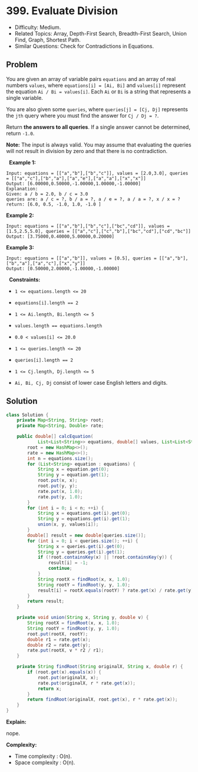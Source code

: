 # 399. Evaluate Division

- Difficulty: Medium.
- Related Topics: Array, Depth-First Search, Breadth-First Search, Union Find, Graph, Shortest Path.
- Similar Questions: Check for Contradictions in Equations.

## Problem

You are given an array of variable pairs ```equations``` and an array of real numbers ```values```, where ```equations[i] = [Ai, Bi]``` and ```values[i]``` represent the equation ```Ai / Bi = values[i]```. Each ```Ai``` or ```Bi``` is a string that represents a single variable.

You are also given some ```queries```, where ```queries[j] = [Cj, Dj]``` represents the ```jth``` query where you must find the answer for ```Cj / Dj = ?```.

Return **the answers to all queries**. If a single answer cannot be determined, return ```-1.0```.

**Note:** The input is always valid. You may assume that evaluating the queries will not result in division by zero and that there is no contradiction.

 
**Example 1:**

```
Input: equations = [["a","b"],["b","c"]], values = [2.0,3.0], queries = [["a","c"],["b","a"],["a","e"],["a","a"],["x","x"]]
Output: [6.00000,0.50000,-1.00000,1.00000,-1.00000]
Explanation: 
Given: a / b = 2.0, b / c = 3.0
queries are: a / c = ?, b / a = ?, a / e = ?, a / a = ?, x / x = ?
return: [6.0, 0.5, -1.0, 1.0, -1.0 ]
```

**Example 2:**

```
Input: equations = [["a","b"],["b","c"],["bc","cd"]], values = [1.5,2.5,5.0], queries = [["a","c"],["c","b"],["bc","cd"],["cd","bc"]]
Output: [3.75000,0.40000,5.00000,0.20000]
```

**Example 3:**

```
Input: equations = [["a","b"]], values = [0.5], queries = [["a","b"],["b","a"],["a","c"],["x","y"]]
Output: [0.50000,2.00000,-1.00000,-1.00000]
```

 
**Constraints:**


	
- ```1 <= equations.length <= 20```
	
- ```equations[i].length == 2```
	
- ```1 <= Ai.length, Bi.length <= 5```
	
- ```values.length == equations.length```
	
- ```0.0 < values[i] <= 20.0```
	
- ```1 <= queries.length <= 20```
	
- ```queries[i].length == 2```
	
- ```1 <= Cj.length, Dj.length <= 5```
	
- ```Ai, Bi, Cj, Dj``` consist of lower case English letters and digits.



## Solution

```java
class Solution {
    private Map<String, String> root;
    private Map<String, Double> rate;

    public double[] calcEquation(
            List<List<String>> equations, double[] values, List<List<String>> queries) {
        root = new HashMap<>();
        rate = new HashMap<>();
        int n = equations.size();
        for (List<String> equation : equations) {
            String x = equation.get(0);
            String y = equation.get(1);
            root.put(x, x);
            root.put(y, y);
            rate.put(x, 1.0);
            rate.put(y, 1.0);
        }
        for (int i = 0; i < n; ++i) {
            String x = equations.get(i).get(0);
            String y = equations.get(i).get(1);
            union(x, y, values[i]);
        }
        double[] result = new double[queries.size()];
        for (int i = 0; i < queries.size(); ++i) {
            String x = queries.get(i).get(0);
            String y = queries.get(i).get(1);
            if (!root.containsKey(x) || !root.containsKey(y)) {
                result[i] = -1;
                continue;
            }
            String rootX = findRoot(x, x, 1.0);
            String rootY = findRoot(y, y, 1.0);
            result[i] = rootX.equals(rootY) ? rate.get(x) / rate.get(y) : -1.0;
        }
        return result;
    }

    private void union(String x, String y, double v) {
        String rootX = findRoot(x, x, 1.0);
        String rootY = findRoot(y, y, 1.0);
        root.put(rootX, rootY);
        double r1 = rate.get(x);
        double r2 = rate.get(y);
        rate.put(rootX, v * r2 / r1);
    }

    private String findRoot(String originalX, String x, double r) {
        if (root.get(x).equals(x)) {
            root.put(originalX, x);
            rate.put(originalX, r * rate.get(x));
            return x;
        }
        return findRoot(originalX, root.get(x), r * rate.get(x));
    }
}
```

**Explain:**

nope.

**Complexity:**

* Time complexity : O(n).
* Space complexity : O(n).
